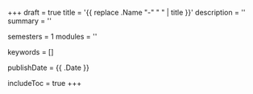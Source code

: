 +++
draft = true
title = '{{ replace .Name "-" " " | title }}'
description = ''
summary = ''

semesters = 1
modules = ''

keywords = []

publishDate = {{ .Date }}

includeToc = true
+++
